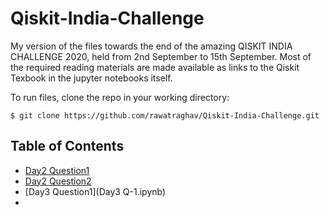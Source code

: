 # Qiskit-India-Challenge

My version of the files towards the end of the amazing QISKIT INDIA CHALLENGE 2020, held from 2nd September to 15th September. Most of the required reading materials are made available as links to the Qiskit Texbook in the jupyter notebooks itself.

To run files, clone the repo in your working directory:

`$ git clone https://github.com/rawatraghav/Qiskit-India-Challenge.git
` 

## Table of Contents

- [Day2 Question1](Day_2_Q1.ipynb)
- [Day2 Question2](Day2_Q2.ipynb)
- [Day3 Question1](Day3 Q-1.ipynb)
-  
